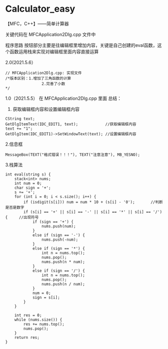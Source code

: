 # Calculator_easy
【MFC，C++】——简单计算器

关键代码在 MFCApplication2Dlg.cpp 文件中


程序思路
按钮部分主要是往编辑框里增加内容，关键是自己创建的eval函数，这个函数运用栈来实现对编辑框里面内容直接运算


2.0(2021.5.6）
```
// MFCApplication2Dlg.cpp: 实现文件
/*版本区别：1.增加了三角函数的计算
		        2.完善了小数
*/
```

1.0（2021.5.5）
在 MFCApplication2Dlg.cpp 里面
总结：
1. 获取编辑框内容和设置编辑框内容
```
CString text;
GetDlgItemText(IDC_EDIT1, text);			//获取编辑框内容
text += "1";
GetDlgItem(IDC_EDIT1)->SetWindowText(text);	//设置编辑框内容
```
2.信息框
```
MessageBox(TEXT("格式错误！！！"), TEXT("注意注意"), MB_YESNO);
```
3.栈算法
```
int eval(string s) {
	stack<int> nums;
	int num = 0;
	char sign = '+';
	s += '+';
	for (int i = 0; i < s.size(); i++) {
		if (isdigit(s[i])) num = num * 10 + (s[i] - '0');		//判断是否是数字
		if (s[i] == '+' || s[i] == '-' || s[i] == '*' || s[i] == '/') {		//出现符号
			if (sign == '+') {
				nums.push(num);
			}
			else if (sign == '-') {
				nums.push(-num);
			}
			else if (sign == '*') {
				int n = nums.top();
				nums.pop();
				nums.push(n * num);
			}
			else if (sign == '/') {
				int n = nums.top();
				nums.pop();
				nums.push(n / num);
			}
			num = 0;
			sign = s[i];
		}
	}

	int res = 0;
	while (nums.size()) {
		res += nums.top();
		nums.pop();
	}
	return res;
}

```
